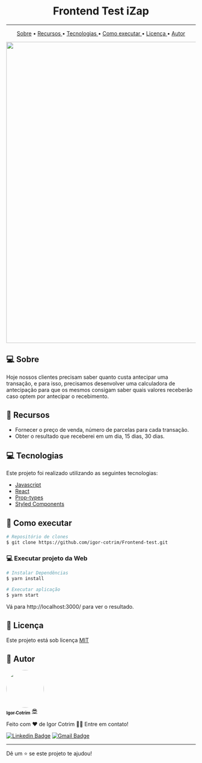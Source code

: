 <h1 align = "center"> Frontend Test iZap </h1>

---

<p align = "center">
 <a href="#-sobre">Sobre</a> •
 <a href="#-rocket-features"> Recursos </a> •
 <a href="#-computer-technologies"> Tecnologias </a> •
 <a href="#construction_worker-how-to-run"> Como executar </a> •
 <a href="#closed_book-license"> Licença </a> •
 <a href="#-author"> Autor </a>
</p>
 
<div align = "center">
   <img src = "https://user-images.githubusercontent.com/50390408/119875367-10099980-befd-11eb-8f14-4698d9764354.png" width = "800px">
</div>

## 💻 Sobre

Hoje nossos clientes precisam saber quanto custa antecipar uma transação, e para isso, precisamos desenvolver uma calculadora de antecipação para que os mesmos consigam saber quais valores receberão caso optem por antecipar o recebimento.


## :rocket: Recursos

* Fornecer o preço de venda, número de parcelas para cada transação.
* Obter o resultado que receberei em um dia, 15 dias, 30 dias.

## 💻 Tecnologias
Este projeto foi realizado utilizando as seguintes tecnologias:

* [Javascript](https://www.javascript.com)
* [React](https://reactjs.org/)
* [Prop-types](https://www.npmjs.com/package/prop-types)
* [Styled Components](https://styled-components.com)

## :construction_worker: Como executar
```bash
# Repositório de clones
$ git clone https://github.com/igor-cotrim/Frontend-test.git
```

### 💻 Executar projeto da Web

```bash
# Instalar Dependências
$ yarn install

# Executar aplicação
$ yarn start
```
Vá para http://localhost:3000/ para ver o resultado.

## :closed_book: Licença

Este projeto está sob licença [MIT](https://choosealicense.com/licenses/mit/)


## 🦸 Autor 

<a href="https://www.linkedin.com/in/igorcotrim/">
 <img style="border-radius: 50%;" src="https://avatars2.githubusercontent.com/u/50390408?s=460&u=fa3dad860e7be785755894c2c7f4cbd20ac4b1b0&v=4" width="100px;" alt=""/>
 <br />
 <sub><b>Igor Cotrim</b></sub></a> <a href="https://www.linkedin.com/in/igorcotrim/" title="linkedin">😎</a>


Feito com ❤️ de Igor Cotrim 👋🏽 Entre em contato!

[![Linkedin Badge](https://img.shields.io/badge/-Igor_Cotrim-blue?style=flat-square&logo=Linkedin&logoColor=white&link=https://www.linkedin.com/in/igorcotrim/)](https://www.linkedin.com/in/igorcotrim/) 
[![Gmail Badge](https://img.shields.io/badge/-igorcotrim.dev@gmail.com-c14438?style=flat-square&logo=Gmail&logoColor=white&link=mailto:igorcotrim.dev@gmail.com)](mailto:igorcotrim.dev@gmail.com)

---



Dê um ⭐️ se este projeto te ajudou!
